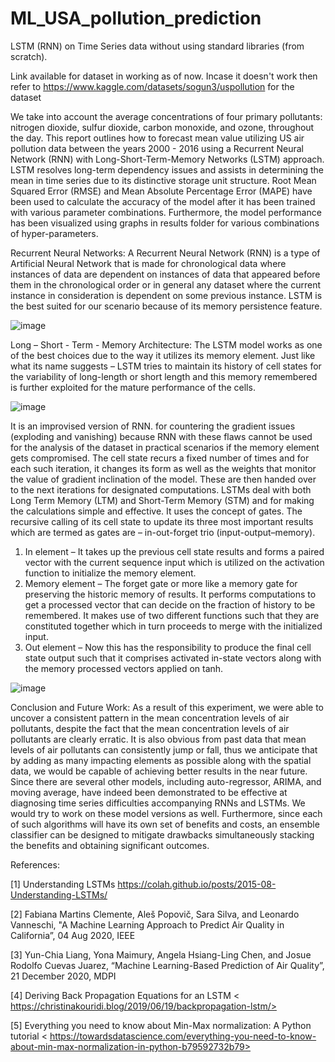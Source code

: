 # ML_USA_pollution_prediction
LSTM (RNN) on Time Series data without using standard libraries (from scratch).

Link available for dataset in working as of now. Incase it doesn't work then refer to https://www.kaggle.com/datasets/sogun3/uspollution for the dataset

We take into account the average concentrations of four primary pollutants: nitrogen dioxide, sulfur dioxide, carbon monoxide, and ozone, throughout the day. This report outlines how to forecast mean value utilizing US air pollution data between the years 2000 - 2016 using a Recurrent Neural Network (RNN) with Long-Short-Term-Memory Networks (LSTM) approach. LSTM resolves long-term dependency issues and assists in determining the mean in time series due to its distinctive storage unit structure. Root Mean Squared Error (RMSE) and Mean Absolute Percentage Error (MAPE) have been used to calculate the accuracy of the model after it has been trained with various parameter combinations. Furthermore, the model performance has been visualized using graphs in results folder for various combinations of hyper-parameters.

Recurrent Neural Networks: 
A Recurrent Neural Network (RNN) is a type of Artificial Neural Network that is made for chronological data where instances of data are dependent on instances of data that appeared before them in the chronological order or in general any dataset where the current instance in consideration is dependent on some previous instance. LSTM is the best suited for our scenario because of its memory persistence feature.

![image](https://user-images.githubusercontent.com/95063504/177926184-ed62e622-f711-4e15-ab99-0a0b43faf015.png)


Long – Short - Term - Memory Architecture:
The LSTM model works as one of the best choices due to the way it utilizes its memory element. Just like what its name suggests – LSTM tries to maintain its history of cell states for the variability of long-length or short length and this memory remembered is further exploited for the mature performance of the cells. 

![image](https://user-images.githubusercontent.com/95063504/177926204-40e5f5a9-c900-4581-94a2-18dbcebc1713.png)

It is an improvised version of RNN. for countering the gradient issues (exploding and vanishing) because RNN with these flaws cannot be used for the analysis of the dataset in practical scenarios if the memory element gets compromised. The cell state recurs a fixed number of times and for each such iteration, it changes its form as well as the weights that monitor the value of gradient inclination of the model. These are then handed over to the next iterations for designated computations. LSTMs deal with both Long Term Memory (LTM) and Short-Term Memory (STM) and for making the calculations simple and effective. It uses the concept of gates.
The recursive calling of its cell state to update its three most important results which are termed as gates are – in-out-forget trio (input-output–memory).
1. In element – It takes up the previous cell state results and forms a paired vector with the current sequence input which is utilized on the activation function to initialize the memory element.
2. Memory element – The forget gate or more like a memory gate for preserving the historic memory of results. It performs computations to get a processed vector that can decide on the fraction of history to be remembered. It makes use of two different functions such that they are constituted together which in turn proceeds to merge with the initialized input.
3. Out element – Now this has the responsibility to produce the final cell state output such that it comprises activated in-state vectors along with the memory processed vectors applied on tanh.

![image](https://user-images.githubusercontent.com/95063504/177926150-7e0ed9dd-5c8f-4877-9bde-71da554adb1a.png)

Conclusion and Future Work:
As a result of this experiment, we were able to uncover a consistent pattern in the mean concentration levels of air pollutants, despite the fact that the mean concentration levels of air pollutants are clearly erratic. It is also obvious from past data that mean levels of air pollutants can consistently jump or fall, thus we anticipate that by adding as many impacting elements as possible along with the spatial data, we would be capable of achieving better results in the near future.
Since there are several other models, including auto-regressor, ARIMA, and moving average, have indeed been demonstrated to be effective at diagnosing time series difficulties accompanying RNNs and LSTMs. We would try to work on these model versions as well. Furthermore, since each of such algorithms will have its own set of benefits and costs, an ensemble classifier can be designed to mitigate drawbacks simultaneously stacking the benefits and obtaining significant outcomes.

References:

[1] Understanding LSTMs <https://colah.github.io/posts/2015-08-Understanding-LSTMs/>

[2] Fabiana Martins Clemente, Aleš Popovič, Sara Silva, and Leonardo Vanneschi, "A Machine Learning Approach to Predict Air Quality in California”, 04 Aug 2020, IEEE

[3] Yun-Chia Liang, Yona Maimury, Angela Hsiang-Ling Chen, and Josue Rodolfo Cuevas Juarez, “Machine Learning-Based Prediction of Air Quality”, 21 December 2020, MDPI

[4] Deriving Back Propagation Equations for an LSTM < https://christinakouridi.blog/2019/06/19/backpropagation-lstm/>

[5] Everything you need to know about Min-Max normalization: A Python tutorial < https://towardsdatascience.com/everything-you-need-to-know-about-min-max-normalization-in-python-b79592732b79>
